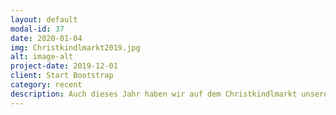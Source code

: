 ```yaml
---
layout: default
modal-id: 37
date: 2020-01-04
img: Christkindlmarkt2019.jpg
alt: image-alt
project-date: 2019-12-01
client: Start Bootstrap
category: recent
description: Auch dieses Jahr haben wir auf dem Christkindlmarkt unserer Kirchengemeinde einen Stand beigesteuert. Für einen guten Zweck haben wir Crepes, Schokocrossies und Getränke angeboten, und unserere Falten haben wieder die super leckeren Reibekuchen beigesteuert. Mjam! Wir freuen uns, mit den Einnahmen gemeinnützige Projekte in Brasilien, Indien und auch lokal in Wickede zu unterstützen. Nächstes Jahr sind wir wieder dabei! 
---
```

